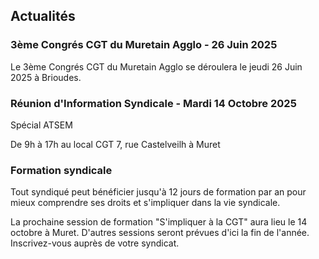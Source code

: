 ## Actualités


### 3ème Congrés CGT du Muretain Agglo - 26 Juin 2025

Le 3ème Congrés CGT du Muretain Agglo se déroulera le jeudi 26 Juin 2025 à Brioudes. 
 

### Réunion d'Information Syndicale  - Mardi 14 Octobre 2025

Spécial ATSEM 

De 9h à 17h au local CGT 
7, rue Castelveilh à Muret


### Formation syndicale

Tout syndiqué peut bénéficier jusqu'à 12 jours de formation par an pour mieux comprendre ses droits et s'impliquer dans la vie syndicale. 


La prochaine session de formation "S'impliquer à la CGT" aura lieu le 14 octobre à Muret.
D'autres sessions seront prévues d'ici la fin de l'année. 
Inscrivez-vous auprès de votre syndicat.

